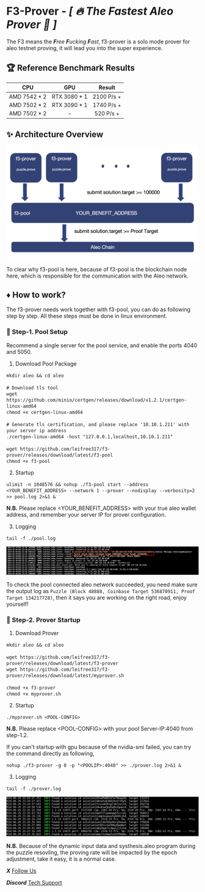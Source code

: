 # F3-Prover - *[ :fire: The Fastest Aleo Prover :tada: ]*
The F3 means the ***F****ree* ***F****ucking* ***F****ast*, f3-prover is a solo mode prover for aleo testnet proving, it will lead you into the super experience.

## :trophy: Reference Benchmark Results

|     CPU      |      GPU          |     Result   |
| :----------: | :---------------: | :----------: |
| AMD 7542 * 2  |  RTX 3080 * 1    | 2100 P/s +   | 
| AMD 7502 * 2  |  RTX 3090 * 1    | 1740 P/s +   | 
| AMD 7502 * 2  |  -               |  520 P/s +   | 

## :sparkles: Architecture Overview
![Overview](https://github.com/leifree317/f3-prover/blob/main/overview.jpg)

To clear why f3-pool is here, because of f3-pool is the blockchain node here, which is responsible for the communication with the Aleo network.

## :diamonds: How to work?
The f3-prover needs work together with f3-pool, you can do as following step by step. All these steps must be done in linux environment.

### :green_book: Step-1. Pool Setup
Recommend a single server for the pool service, and enable the ports 4040 and 5050.

1. Download Pool Package

```
mkdir aleo && cd aleo

# Download tls tool
wget https://github.com/minio/certgen/releases/download/v1.2.1/certgen-linux-amd64
chmod +x certgen-linux-amd64

# Generate tls certification, and please replace '10.10.1.211' with your server ip address
./certgen-linux-amd64 -host "127.0.0.1,localhost,10.10.1.211"

wget https://github.com/leifree317/f3-prover/releases/download/latest/f3-pool
chmod +x f3-pool
```

2. Startup

```
ulimit -n 1048576 && nohup ./f3-pool start --address <YOUR_BENEFIT_ADDRESS> --network 1 --prover --nodisplay --verbosity=2 >> pool.log 2>&1 &
```

**N.B.** Please replace <YOUR_BENEFIT_ADDRESS> with your true aleo wallet address, and remember your server IP for prover configuration.

3. Logging
```
tail -f ./pool.log
```
![pool log](https://github.com/leifree317/f3-prover/blob/main/pool-log.jpg)

To check the pool connected aleo network succeeded, you need make sure the output log as `Puzzle (Block 48888, Coinbase Target 536870911, Proof Target 134217728)`, then it says you are working on the right road, enjoy yourself!

### :blue_book: Step-2. Prover Startup
1. Download Prover
```
mkdir aleo && cd aleo

wget https://github.com/leifree317/f3-prover/releases/download/latest/f3-prover
wget https://github.com/leifree317/f3-prover/releases/download/latest/myprover.sh

chmod +x f3-prover
chmod +x myprover.sh
```

2. Startup
```
./myprover.sh <POOL-CONFIG>
```

**N.B.** Please replace \<POOL-CONFIG\> with your pool Server-IP:4040 from step-1.2.

If you can't startup with gpu because of the nvidia-smi failed, you can try the command directly as following,
```
nohup ./f3-prover -g 0 -p "<POOLIP>:4040" >> ./prover.log 2>&1 &
```

3. Logging
```
tail -f ./prover.log
```
![prover log](https://github.com/leifree317/f3-prover/blob/main/prover-log.jpg)

**N.B.** Because of the dynamic input data and systhesis.aleo program during the puzzle resovling, the proving rate will be impacted by the epoch adjustment, take it easy, it is a normal case.

***X*** [Follow Us](https://x.com/f3prover)

***Discord*** [Tech Support](https://discord.gg/kSSJdztA)
